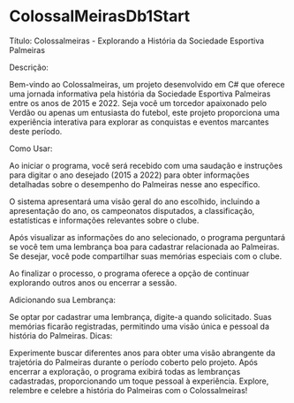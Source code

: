 # ColossalMeirasDb1Start
Título: Colossalmeiras - Explorando a História da Sociedade Esportiva Palmeiras

Descrição:

Bem-vindo ao Colossalmeiras, um projeto desenvolvido em C# que oferece uma jornada informativa pela história da Sociedade Esportiva Palmeiras entre os anos de 2015 e 2022. Seja você um torcedor apaixonado pelo Verdão ou apenas um entusiasta do futebol, este projeto proporciona uma experiência interativa para explorar as conquistas e eventos marcantes deste período.

Como Usar:

Ao iniciar o programa, você será recebido com uma saudação e instruções para digitar o ano desejado (2015 a 2022) para obter informações detalhadas sobre o desempenho do Palmeiras nesse ano específico.

O sistema apresentará uma visão geral do ano escolhido, incluindo a apresentação do ano, os campeonatos disputados, a classificação, estatísticas e informações relevantes sobre o clube.

Após visualizar as informações do ano selecionado, o programa perguntará se você tem uma lembrança boa para cadastrar relacionada ao Palmeiras. Se desejar, você pode compartilhar suas memórias especiais com o clube.

Ao finalizar o processo, o programa oferece a opção de continuar explorando outros anos ou encerrar a sessão.

Adicionando sua Lembrança:

Se optar por cadastrar uma lembrança, digite-a quando solicitado. Suas memórias ficarão registradas, permitindo uma visão única e pessoal da história do Palmeiras.
Dicas:

Experimente buscar diferentes anos para obter uma visão abrangente da trajetória do Palmeiras durante o período coberto pelo projeto.
Após encerrar a exploração, o programa exibirá todas as lembranças cadastradas, proporcionando um toque pessoal à experiência.
Explore, relembre e celebre a história do Palmeiras com o Colossalmeiras!
